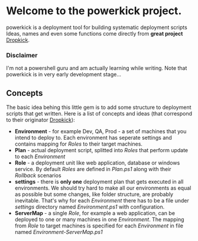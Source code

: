 # Welcome to the powerkick project.

powerkick is a deployment tool for building systematic deployment scripts
Ideas, names and even some functions come directly from **great project** [Dropkick](https://github.com/chucknorris/dropkick "Dropkick"). 

### Disclaimer
I'm not a powershell guru and am actually learning while writing.
Note that powerkick is in very early development stage...

## Concepts
The basic idea behing this little gem is to add some structure to deployment scripts that get written. Here is a list of concepts and ideas (that correspond to their originator [Dropkick](https://github.com/chucknorris/dropkick "Dropkick")):
* **Environment** - for example Dev, QA, Prod - a set of machines that you intend to deploy to. Each environment has seperate settings and contains mapping for *Roles* to their target machines.
* **Plan** - actual deployment script, splitted into *Roles* that perform update to each *Environment*
* **Role** - a deployment unit like web application, database or windows service. By default *Roles* are defined in *Plan.ps1* along with their *Rollback* scenarios
* **settings** - there is **only one** deployment plan that gets executed in all environments. We should try hard to make all our environments as equal as possible but some changes, like folder structure, are probably inevitable. That's why for each *Environment* there has to be a file under *settings* directory named *Environment.ps1* with configuration.                                                                                                                                                                                                                                                                                                                                                                                                                                                                                                        
* **ServerMap** - a single *Role*, for example a web application, can be deployed to one or many machines in one *Environment*. The mapping from *Role* to target machines is specified for each *Environment* in file named *Environment-ServerMap.ps1*                                                                   

